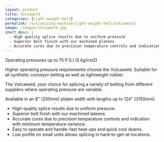 ```yaml
---
layout: product
title: Vulcaweld
categories: [light-weight-belt]
permalink: /vulcanizing-machine/light-weight-belt/vulcaweld/
image: /images/vulcaweld.jpg
short_desc: |
  - High quality splice results due to uniform pressure
  - Superior belt finish with our machined platens
  - Accurate cures due to precision temperature controls and indication
---
```


Operating pressures up to 75 P.S.I.(5 kg/cm2)

Higher operating pressure requirements choose the Vulcaweld. Suitable for all synthetic conveyor belting as well as lightweight rubber.

The Vulcaweld, your choice for splicing a variety of belting from different suppliers where operating pressure are variable.

Available in an 8" (200mm) platen width with lengths up to 124" (3150mm).

- High-quality splice results due to uniform pressure.
- Superior belt finish with our machined lateens.
- Accurate cures due to precision temperature controls and indication with minimum temperature variance.
- Easy to operate and handle-fast heat-ups and quick cool downs.
- Low profile on small units allows splicing in hard-to-get-at-locations.
